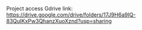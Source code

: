 Project access Gdrive link:
https://drive.google.com/drive/folders/17J9H6a9IQ-83QuIKxPw3QhanzXuoXznd?usp=sharing
